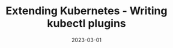 ---
title:  Extending Kubernetes - Writing kubectl plugins
description: Everyone is talking about cloud native infrastructure and applications and how containers and container orchestration tools are important to an application's cloud native journey. But what is cloud native? Is it complex architecture that requires an army of people to develop and manage? Or is it a light switch to magically transform your legacy applications into cloud-scale ones? Find the answer.
date:   2023-03-01
authors: [ravikanth]
image:  '/images/cloudnative.png'
tags:   [cloud-native, learning]
featured: false
draft: true
---